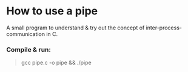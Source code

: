 # How to use a pipe

A small program to understand & try out the concept of inter-process-communication in C.

### Compile & run:                          
> gcc pipe.c -o pipe && ./pipe
